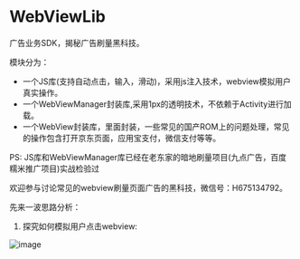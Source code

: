 # WebViewLib

广告业务SDK，揭秘广告刷量黑科技。

模块分为：

- 一个JS库(支持自动点击，输入，滑动)，采用js注入技术，webview模拟用户真实操作。
- 一个WebViewManager封装库,采用1px的透明技术，不依赖于Activity进行加载。
- 一个WebView封装库，里面封装，一些常见的国产ROM上的问题处理，常见的操作包含打开京东页面，应用宝支付，微信支付等等。

PS: JS库和WebViewManager库已经在老东家的暗地刷量项目(九点广告，百度糯米推广项目)实战检验过

欢迎参与讨论常见的webview刷量页面广告的黑科技，微信号：H675134792。


先来一波思路分析：

1. 探究如何模拟用户点击webview:

![image](https://github.com/13767004362/WebViewLib/blob/master/picture/webview%E6%A8%A1%E6%8B%9F%E7%94%A8%E6%88%B7%E7%82%B9%E5%87%BB%E5%88%86%E6%9E%90.png)


